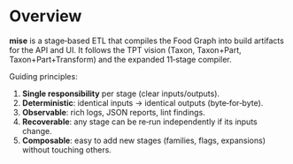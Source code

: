 # Overview

**mise** is a stage‑based ETL that compiles the Food Graph into build artifacts for the API and UI.
It follows the TPT vision (Taxon, Taxon+Part, Taxon+Part+Transform) and the expanded 11‑stage compiler.

Guiding principles:

1. **Single responsibility** per stage (clear inputs/outputs).
2. **Deterministic**: identical inputs → identical outputs (byte‑for‑byte).
3. **Observable**: rich logs, JSON reports, lint findings.
4. **Recoverable**: any stage can be re‑run independently if its inputs change.
5. **Composable**: easy to add new stages (families, flags, expansions) without touching others.
